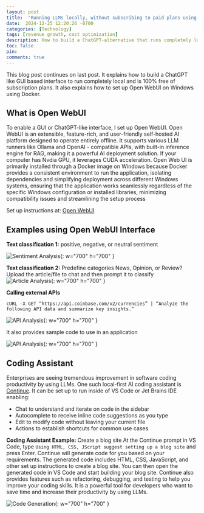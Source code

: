 ```yaml
---
layout: post
title:  "Running LLMs locally, without subscribing to paid plans using GUI"
date:  2024-12-25 12:20:26 -0700
categories: [Technology]
tags: [revenue growth, cost optimization]
description: How to build a ChatGPT-alternative that runs completely local and is 100% offline. 
toc: false
pin: 
comments: true
---
```


This blog post continues on last post. It explains how to build a ChatGPT like GUI based interface to run completely local and is 100% free of subscription plans. It also explains how to set up Open WebUI on Windows using Docker.


## What is Open WebUI 
To enable a GUI or ChatGPT-like interface, I set up Open WebUI. Open WebUI is an extensible, feature-rich, and user-friendly self-hosted AI platform designed to operate entirely offline. It supports various LLM runners like Ollama and OpenAI - compatible APIs, with built-in inference engine for RAG, making it a powerful AI deployment solution. If your computer has Nvdia GPU, it leverages CUDA acceleration. Open Web UI is primarily installed through a Docker image on Windows because Docker provides a consistent environment to run the application, isolating dependencies and simplifying deployment across different Windows systems, ensuring that the application works seamlessly regardless of the specific Windows configuration or installed libraries, minimizing compatibility issues and streamlining the setup process

Set up instructions at: [Open WebUI](https://openwebui.com)

## Examples using Open WebUI Interface

**Text classification 1:** positive, negative, or neutral sentiment

![Sentiment Analysis](https://ketanhm.github.io/images/txtclass1.png){: w="700" h="700" }

**Text classification 2:** Predefine categories News, Opinion, or Review?
Upload the article/file to chat and then prompt it to classify
![Article Analysis](https://ketanhm.github.io/images/txtclass2.png){: w="700" h="700" }

**Calling external APIs** 
```
cURL -X GET “https://api.coinbase.com/v2/currencies” | “Analyze the following API data and summarize key insights.”
```

![API Analysis](https://ketanhm.github.io/images/apicall.png){: w="700" h="700" }

It also provides sample code to use in an application

![API Analysis](https://ketanhm.github.io/images/api2.png){: w="700" h="700" }

## Coding Assistant
Enterprises are seeing tremendous improvement in software coding productivity by using LLMs. One such local-first AI coding assistant is [Continue](https://www.continue.dev). It can be set up to run inside of VS Code or Jet Brains IDE enabling:

- Chat to understand and iterate on code in the sidebar
- Autocomplete to receive inline code suggestions as you type
- Edit to modify code without leaving your current file
- Actions to establish shortcuts for common use cases

**Coding Assistant Example:** Create a blog site
At the Continue prompt in VS Code, type `Using HTML, CSS, JScript suggest setting up a blog site` and press Enter. Continue will generate code for you based on your requirements. The generated code includes HTML, CSS, JavaScript, and other set up instructions to create a blog site. You can then open the generated code in VS Code and start building your blog site. Continue also provides features such as refactoring, debugging, and testing to help you improve your coding skills. It is a powerful tool for developers who want to save time and increase their productivity by using LLMs.


![Code Generation](https://ketanhm.github.io/images/codegen.png){: w="700" h="700" }
